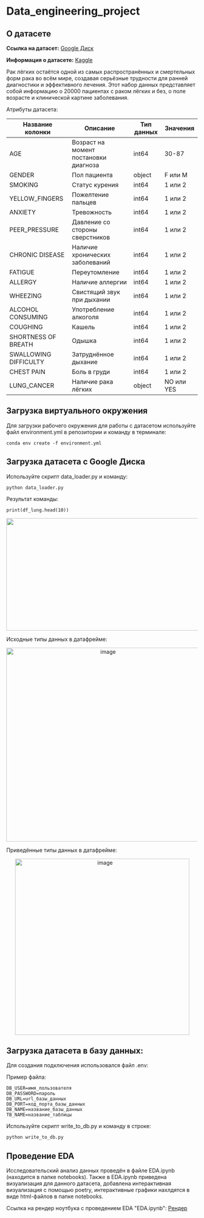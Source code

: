 # Data_engineering_project
## О датасете
**Ссылка на датасет:** [Google Диск](https://drive.google.com/file/d/1zmNAMYzerjdrCZs51MmoWiHfvog-xdi3/view?usp=sharing)

**Информация о датасете:** [Kaggle](https://www.kaggle.com/datasets/akashnath29/lung-cancer-dataset/data)

Рак лёгких остаётся одной из самых распространённых и смертельных форм рака во всём мире, создавая серьёзные трудности для ранней диагностики и эффективного лечения. Этот набор данных представляет собой информацию о 20000 пациентах с раком лёгких и без, о поле возрасте и клинической картине заболевания.

Атрибуты датасета:

| Название колонки | Описание | Тип данных | Значения |
|---------|----------|----------|----------|
| AGE | Возраст на момент постановки диагноза | int64 | 30-87 |
| GENDER | Пол пациента | object | F или M |
| SMOKING | Статус курения | int64 | 1 или 2 |
| YELLOW_FINGERS | Пожелтение пальцев | int64 | 1 или 2 |
| ANXIETY | Тревожность | int64 | 1 или 2 |
| PEER_PRESSURE | Давление со стороны сверстников | int64 | 1 или 2 |
| CHRONIC DISEASE | Наличие хронических заболеваний | int64 | 1 или 2 |
| FATIGUE | Переутомление | int64 | 1 или 2 |
| ALLERGY | Наличие аллергии | int64 | 1 или 2 |
| WHEEZING | Свистящий звук при дыхании | int64 | 1 или 2 |
| ALCOHOL CONSUMING | Употребление алкоголя | int64 | 1 или 2 |
| COUGHING | Кашель | int64 | 1 или 2 |
| SHORTNESS OF BREATH | Одышка | int64 | 1 или 2 |
| SWALLOWING DIFFICULTY | Затруднённое дыхание | int64 | 1 или 2 |
| CHEST PAIN | Боль в груди | int64 | 1 или 2 |
| LUNG_CANCER | Наличие рака лёгких | object | NO или YES |


## Загрузка виртуального окружения

Для загрузки рабочего окружения для работы с датасетом используйте файл environment.yml в репозитории и команду в терминале: 

```
conda env create -f environment.yml
```
## Загрузка датасета с Google Диска

Используйте скрипт data_loader.py и команду:

```
python data_loader.py
```

Результат команды: 

```
print(df_lung.head(10))
```
<p align="center">
<img width="1218" height="296" alt="image" src="https://github.com/user-attachments/assets/c47e4ff4-85cf-4264-9dd8-10d4b07ea481" />
</p>
Исходные типы данных в датафрейме:

<p align="center">
<img width="520" height="510" alt="image" src="https://github.com/user-attachments/assets/b3ace559-f1f3-43d4-b592-72746b3c38ab" />
</p>
Приведённые типы данных в датафрейме:

<p align="center">
<img width="459" height="464" alt="image" src="https://github.com/user-attachments/assets/e5f03e63-8c72-4395-9714-8b96ec5c0004" />
</p>

## Загрузка датасета в базу данных:
Для создания подключения использовался файл .env:

Пример файла:
```
DB_USER=имя_пользователя
DB_PASSWORD=пароль
DB_URL=url_базы_данных
DB_PORT=код_порта_базы_данных
DB_NAME=название_базы_данных
TB_NAME=название_таблицы
```
Используйте скрипт write_to_db.py и команду в строке:
```
python write_to_db.py
```
## Проведение EDA

Исследовательский анализ данных проведён в файле EDA.ipynb (находится в папке notebooks). Также в EDA.ipynb приведена визуализация для данного датасета, добавлена интерактивная визуализация с помощью poetry, интерактивные графики нахлдятся в виде html-файлов в папке notebooks.

Ссылка на рендер ноутбука с проведением EDA "EDA.ipynb": 
[Рендер](https://nbviewer.org/github/Therainbowmushroom/Data_engineering_project/blob/main/notebooks/EDA.ipynb)




